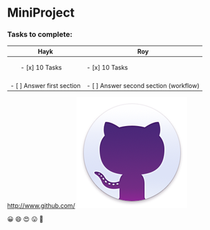 # MiniProject

### Tasks to complete:

Hayk | Roy
-----------|----------
<ul> - [x] 10 Tasks </ul> |  - [x] 10 Tasks
	|
- [ ] Answer first section | - [ ] Answer second section (workflow)



http://www.github.com/ 
![GitHub Logo](/images/giticon.png)

:grinning: :smile: :heart_eyes: :stuck_out_tongue: :cowboy_hat_face: